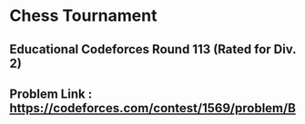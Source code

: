 #  Chess Tournament
 
## Educational Codeforces Round 113 (Rated for Div. 2)

## Problem Link : https://codeforces.com/contest/1569/problem/B 